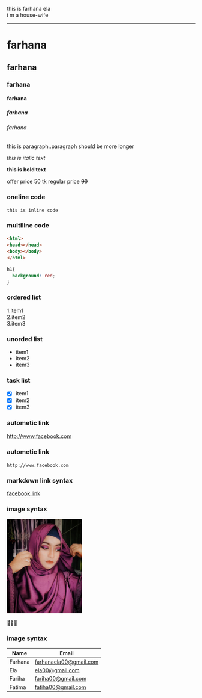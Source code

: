 <!-- markdown tutorial -->

this is farhana ela  
i m a house-wife

---
  
# farhana  

## farhana

### farhana

#### farhana

##### farhana

###### farhana

<p>this is paragraph..paragraph should be more longer</p>  


_this is italic text_

__this is bold text__

offer price 50 tk regular price ~~90~~

### oneline code 

`this is inline code`

### multiline code 
```html
<html>
<head></head>
<body></body>
</html>
```

```css
h1{
  background: red;
}
```
### ordered list
1.item1  
2.item2  
3.item3

### unorded list
- item1
- item2
- item3  

### task list
- [x] item1
- [x] item2
- [x] item3

### autometic link
http://www.facebook.com

### autometic link
`http://www.facebook.com`

### markdown link syntax
[facebook link](http://www.facebook.com)

### image syntax
<!-- ![profile](./images/pic.png) -->
<img src="images/pic.png" width="200" title="profile img">

💖💖💖

### image syntax
| Name | Email|  
|----|---|
|Farhana| farhanaela00@gmail.com
|Ela| ela00@gmail.com
|Fariha| fariha00@gmail.com
|Fatima| fatiha00@gmail.com